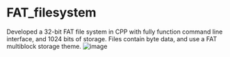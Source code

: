 # FAT_filesystem


Developed a 32-bit FAT file system in CPP with fully function command line interface, and 1024 bits of storage. Files contain byte data, and use a FAT multiblock storage theme. ![image](https://github.com/Deniz-Misirlioglu/FAT_filesystem/assets/104803792/650d1f7b-dc1b-4521-9987-011459e309cd)
